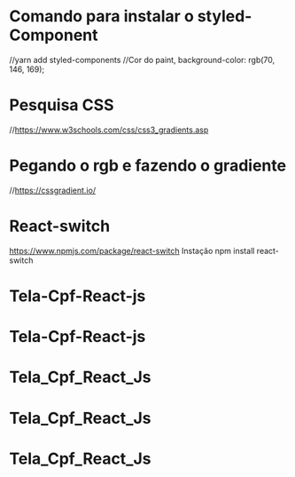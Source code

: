 # Comando para instalar o styled-Component
//yarn add styled-components
//Cor do paint, background-color: rgb(70, 146, 169);

# Pesquisa CSS
//https://www.w3schools.com/css/css3_gradients.asp

# Pegando o rgb e fazendo o gradiente
//https://cssgradient.io/

# React-switch
https://www.npmjs.com/package/react-switch
Instação
npm install react-switch


# Tela-Cpf-React-js
# Tela-Cpf-React-js
# Tela_Cpf_React_Js
# Tela_Cpf_React_Js
# Tela_Cpf_React_Js
